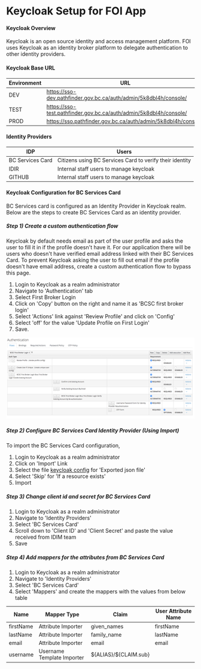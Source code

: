 # Keycloak Setup for FOI App

#### Keycloak Overview
Keycloak is an open source identity and access management platform. FOI uses Keycloak as an identity broker platform to delegate authentication to other identity providers. 

#### Keycloak Base URL
|Environment|URL|
|---|---|
|DEV| https://sso-dev.pathfinder.gov.bc.ca/auth/admin/5k8dbl4h/console/|
|TEST| https://sso-test.pathfinder.gov.bc.ca/auth/admin/5k8dbl4h/console/|
|PROD|  https://sso.pathfinder.gov.bc.ca/auth/admin/5k8dbl4h/console/|


#### Identity Providers
|IDP|Users|
|---|---|
|BC Services Card| Citizens using BC Services Card to verify their identity|
|IDIR| Internal staff users to manage keycloak|
|GITHUB|  Internal staff users to manage keycloak|

#### Keycloak Configuration for BC Services Card
BC Services card is configured as an Identity Provider in Keycloak realm. Below are the steps to create BC Services Card as an identity provider.

##### Step 1) Create a custom authentication flow
Keycloak by default needs email as part of the user profile and asks the user to fill it in if the profile doesn't have it. For our application there will be users who doesn't have verified email address linked with their BC Services Card.
To prevent Keycloak asking the user to fill out email if the profile doesn't have email address, create a custom authentication flow to bypass this page.

1. Login to Keycloak as a realm administrator
2. Navigate to 'Authentication' tab
3. Select First Broker Login
4. Click on 'Copy' button on the right and name it as 'BCSC first broker login'
5. Select 'Actions' link against 'Review Profile' and click on 'Config'
6. Select 'off' for the value 'Update Profile on First Login'
7. Save. 

![screenshot](/docs/images/keycloak_realm_config.png)


##### Step  2) Configure BC Services Card Identity Provider (Using Import)
To import the BC Services Card configuration,
1. Login to Keycloak as a realm administrator
2. Click on 'Import' Link
3. Select the file [keycloak config](/config/keycloak_realm_config.json) for 'Exported json file'
4. Select 'Skip' for 'If a resource exists'
5. Import

##### Step 3) Change client id and secret for BC Services Card
1. Login to Keycloak as a realm administrator
2. Navigate to 'Identity Providers'
3. Select 'BC Services Card'
4. Scroll down to 'Client ID' and 'Client Secret' and paste the value received from IDIM team
5. Save 

##### Step 4) Add mappers for the attributes from BC Services Card
1. Login to Keycloak as a realm administrator
2. Navigate to 'Identity Providers'
3. Select 'BC Services Card'
4. Select 'Mappers' and create the mappers with the values from below table


|Name|Mapper Type|Claim|User Attribute Name|
|---|---|---|---|
|firstName|Attribute Importer|given_names|firstName|
|lastName|Attribute Importer|family_name|lastName|
|email|Attribute Importer|email|email|
|username|Username Template Importer|\${ALIAS}/\${CLAIM.sub}|
